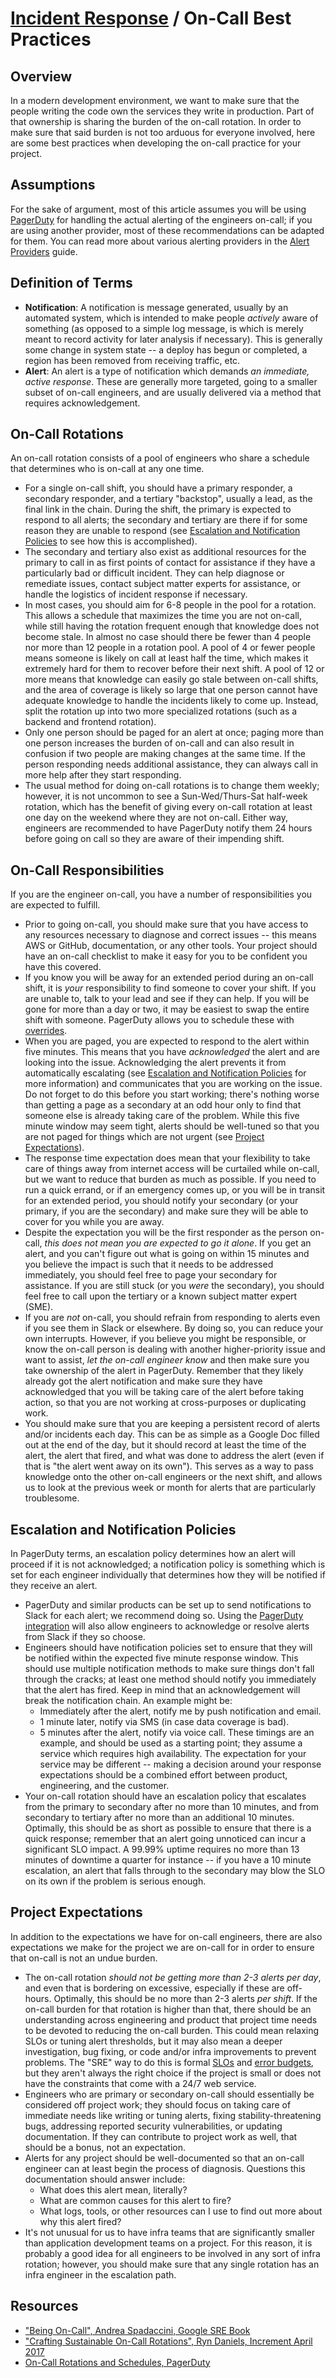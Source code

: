 # [Incident Response](../README.md) / On-Call Best Practices

## Overview

In a modern development environment, we want to make sure that the people
writing the code own the services they write in production. Part of that
ownership is sharing the burden of the on-call rotation. In order to make
sure that said burden is not too arduous for everyone involved, here are
some best practices when developing the on-call practice for your project.

## Assumptions

For the sake of argument, most of this article assumes you will be using
[PagerDuty](https://www.pagerduty.com) for handling the actual alerting
of the engineers on-call; if you are using another provider, most of these
recommendations can be adapted for them. You can read more about various
alerting providers in the [Alert Providers](../infrasec/alert-providers.md)
guide.

## Definition of Terms

- **Notification**: A notification is message generated, usually by an
  automated system, which is intended to make people *actively* aware
  of something (as opposed to a simple log message, is which is merely
  meant to record activity for later analysis if necessary). This is
  generally some change in system state -- a deploy has begun or
  completed, a region has been removed from receiving traffic, etc.
- **Alert**: An alert is a type of notification which demands *an
  immediate, active response*. These are generally more targeted, going
  to a smaller subset of on-call engineers, and are usually delivered
  via a method that requires acknowledgement.

## On-Call Rotations

An on-call rotation consists of a pool of engineers who share a schedule
that determines who is on-call at any one time.

- For a single on-call shift, you should have a primary responder, a
  secondary responder, and a tertiary "backstop", usually a lead, as the
  final link in the chain. During the shift, the primary is expected to
  respond to all alerts; the secondary and tertiary are there if for some
  reason they are unable to respond (see [Escalation and Notification
  Policies](./on-call.md#escalation-and-notification-policies) to see how
  this is accomplished).
- The secondary and tertiary also exist as additional resources for the
  primary to call in as first points of contact for assistance if they
  have a particularly bad or difficult incident. They can help diagnose
  or remediate issues, contact subject matter experts for assistance, or
  handle the logistics of incident response if necessary.
- In most cases, you should aim for 6-8 people in the pool for a rotation.
  This allows a schedule that maximizes the time you are not on-call,
  while still having the rotation frequent enough that knowledge does not
  become stale. In almost no case should there be fewer than 4 people nor
  more than 12 people in a rotation pool. A pool of 4 or fewer people
  means someone is likely on call at least half the time, which makes it
  extremely hard for them to recover before their next shift. A pool of
  12 or more means that knowledge can easily go stale between on-call
  shifts, and the area of coverage is likely so large that one person
  cannot have adequate knowledge to handle the incidents likely to come
  up. Instead, split the rotation up into two more specialized rotations
  (such as a backend and frontend rotation).
- Only one person should be paged for an alert at once; paging more than
  one person increases the burden of on-call and can also result in
  confusion if two people are making changes at the same time. If the
  person responding needs additional assistance, they can always call in
  more help after they start responding.
- The usual method for doing on-call rotations is to change them weekly;
  however, it is not uncommon to see a Sun-Wed/Thurs-Sat half-week
  rotation, which has the benefit of giving every on-call rotation at
  least one day on the weekend where they are not on-call. Either way,
  engineers are recommended to have PagerDuty notify them 24 hours before
  going on call so they are aware of their impending shift.

## On-Call Responsibilities

If you are the engineer on-call, you have a number of responsibilities
you are expected to fulfill.

- Prior to going on-call, you should make sure that you have access to
  any resources necessary to diagnose and correct issues -- this means
  AWS or GitHub, documentation, or any other tools. Your project should
  have an on-call checklist to make it easy for you to be confident you
  have this covered.
- If you know you will be away for an extended period during an on-call
  shift, it is *your* responsibility to find someone to cover your shift.
  If you are unable to, talk to your lead and see if they can help.  If
  you will be gone for more than a day or two, it may be easiest to swap
  the entire shift with someone. PagerDuty allows you to schedule these
  with [overrides](https://community.pagerduty.com/t/creating-a-schedule-override/850).
- When you are paged, you are expected to respond to the alert within
  five minutes. This means that you have *acknowledged* the alert and are
  looking into the issue. Acknowledging the alert prevents it from
  automatically escalating (see [Escalation and Notification
  Policies](./on-call.md#escalation-and-notification-policies) for
  more information) and communicates that you are working on the issue.
  Do not forget to do this before you start working; there's nothing
  worse than getting a page as a secondary at an odd hour only to find
  that someone else is already taking care of the problem. While this five
  minute window may seem tight, alerts should be well-tuned so that you
  are not paged for things which are not urgent (see [Project
  Expectations](./on-call.md#project-expectations)).
- The response time expectation does mean that your flexibility to take
  care of things away from internet access will be curtailed while on-call,
  but we want to reduce that burden as much as possible. If you need to
  run a quick errand, or if an emergency comes up, or you will be in
  transit for an extended period, you should notify your secondary (or
  your primary, if you are the secondary) and make sure they will be able
  to cover for you while you are away.
- Despite the expectation you will be the first responder as the person
  on-call, *this does not mean you are expected to go it alone*. If you
  get an alert, and you can't figure out what is going on within 15
  minutes and you believe the impact is such that it needs to be addressed
  immediately, you should feel free to page your secondary for assistance.
  If you are still stuck (or you *were* the secondary), you should feel
  free to call upon the tertiary or a known subject matter expert (SME).
- If you are *not* on-call, you should refrain from responding to alerts
  even if you see them in Slack or elsewhere. By doing so, you can reduce
  your own interrupts. However, if you believe you might be responsible,
  or know the on-call person is dealing with another higher-priority issue
  and want to assist, *let the on-call engineer know* and then make sure
  you take ownership of the alert in PagerDuty. Remember that they likely
  already got the alert notification and make sure they have acknowledged
  that you will be taking care of the alert before taking action, so that
  you are not working at cross-purposes or duplicating work.
- You should make sure that you are keeping a persistent record of alerts
  and/or incidents each day. This can be as simple as a Google Doc filled
  out at the end of the day, but it should record at least the time of the
  alert, the alert that fired, and what was done to address the alert (even
  if that is "the alert went away on its own"). This serves as a way to
  pass knowledge onto the other on-call engineers or the next shift, and
  allows us to look at the previous week or month for alerts that are
  particularly troublesome.

## Escalation and Notification Policies

In PagerDuty terms, an escalation policy determines how an alert will
proceed if it is not acknowledged; a notification policy is something
which is set for each engineer individually that determines how they will
be notified if they receive an alert.

- PagerDuty and similar products can be set up to send notifications to
  Slack for each alert; we recommend doing so. Using the [PagerDuty
  integration](https://www.pagerduty.com/docs/guides/slack-integration-guide/)
  will also allow engineers to acknowledge or resolve alerts from Slack
  if they so choose.
- Engineers should have notification policies set to ensure that they
  will be notified within the expected five minute response window. This
  should use multiple notification methods to make sure things don't fall
  through the cracks; at least one method should notify you immediately
  that the alert has fired. Keep in mind that an acknowledgement will break
  the notification chain. An example might be:
  - Immediately after the alert, notify me by push notification and email.
  - 1 minute later, notify via SMS (in case data coverage is bad).
  - 5 minutes after the alert, notify via voice call.
    These timings are an example, and should be used as a starting point;
    they assume a service which requires high availability. The expectation
    for your service may be different -- making a decision around your
    response expectations should be a combined effort between product,
    engineering, and the customer.
- Your on-call rotation should have an escalation policy that escalates
  from the primary to secondary after no more than 10 minutes, and from
  secondary to tertiary after no more than an additional 10 minutes.
  Optimally, this should be as short as possible to ensure that there is
  a quick response; remember that an alert going unnoticed can incur a
  significant SLO impact. A 99.99% uptime requires no more than 13
  minutes of downtime a quarter for instance -- if you have a 10 minute
  escalation, an alert that falls through to the secondary may blow the
  SLO on its own if the problem is serious enough.

## Project Expectations

In addition to the expectations we have for on-call engineers, there are
also expectations we make for the project we are on-call for in order to
ensure that on-call is not an undue burden.

- The on-call rotation *should not be getting more than 2-3 alerts per
  day*, and even that is bordering on excessive, especially if these are
  off-hours. Optimally, this should be no more than 2-3 alerts *per shift*.
  If the on-call burden for that rotation is higher than that, there
  should be an understanding across engineering and product that project
  time needs to be devoted to reducing the on-call burden. This could mean
  relaxing SLOs or tuning alert thresholds, but it may also mean a deeper
  investigation, bug fixing, or code and/or infra improvements to prevent
  problems. The "SRE" way to do this is formal [SLOs](https://www.youtube.com/watch?v=tEylFyxbDLE)
  and [error budgets](https://www.youtube.com/watch?v=y2ILKr8kCJU), but
  they aren't always the right choice if the project is small or does
  not have the constraints that come with a 24/7 web service.
- Engineers who are primary or secondary on-call should essentially be
  considered off project work; they should focus on taking care of
  immediate needs like writing or tuning alerts, fixing stability-threatening
  bugs, addressing reported security vulnerabilities, or updating
  documentation. If they can contribute to project work as well, that
  should be a bonus, not an expectation.
- Alerts for any project should be well-documented so that an on-call
  engineer can at least begin the process of diagnosis. Questions this
  documentation should answer include:
  - What does this alert mean, literally?
  - What are common causes for this alert to fire?
  - What logs, tools, or other resources can I use to find out more about
    why this alert fired?
- It's not unusual for us to have infra teams that are significantly
  smaller than application development teams on a project. For this
  reason, it is probably a good idea for all engineers to be involved
  in any sort of infra rotation; however, you should make sure that any
  single rotation has an infra engineer in the escalation path.

## Resources

- ["Being On-Call", Andrea Spadaccini, Google SRE Book](https://landing.google.com/sre/sre-book/chapters/being-on-call/)
- ["Crafting Sustainable On-Call Rotations", Ryn Daniels, Increment April 2017](https://increment.com/on-call/crafting-sustainable-on-call-rotations/)
- [On-Call Rotations and Schedules, PagerDuty](https://www.pagerduty.com/resources/learn/call-rotations-schedules/)

